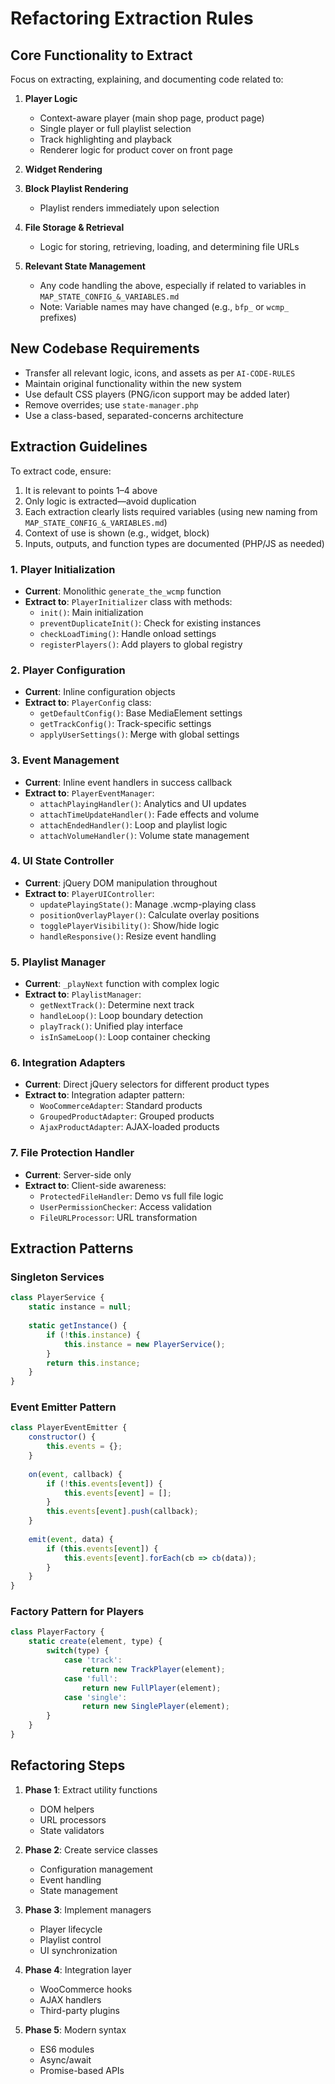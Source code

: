 # Refactoring Extraction Rules

## Core Functionality to Extract

Focus on extracting, explaining, and documenting code related to:

1. **Player Logic**  
   - Context-aware player (main shop page, product page)
   - Single player or full playlist selection
   - Track highlighting and playback
   - Renderer logic for product cover on front page

2. **Widget Rendering**

3. **Block Playlist Rendering**  
   - Playlist renders immediately upon selection

4. **File Storage & Retrieval**  
   - Logic for storing, retrieving, loading, and determining file URLs

5. **Relevant State Management**  
   - Any code handling the above, especially if related to variables in `MAP_STATE_CONFIG_&_VARIABLES.md`  
   - Note: Variable names may have changed (e.g., `bfp_` or `wcmp_` prefixes)

## New Codebase Requirements

- Transfer all relevant logic, icons, and assets as per `AI-CODE-RULES`
- Maintain original functionality within the new system
- Use default CSS players (PNG/icon support may be added later)
- Remove overrides; use `state-manager.php`
- Use a class-based, separated-concerns architecture

## Extraction Guidelines

To extract code, ensure:

1. It is relevant to points 1–4 above
2. Only logic is extracted—avoid duplication
3. Each extraction clearly lists required variables (using new naming from `MAP_STATE_CONFIG_&_VARIABLES.md`)
4. Context of use is shown (e.g., widget, block)
5. Inputs, outputs, and function types are documented (PHP/JS as needed)


### 1. Player Initialization
- **Current**: Monolithic `generate_the_wcmp` function
- **Extract to**: `PlayerInitializer` class with methods:
  - `init()`: Main initialization
  - `preventDuplicateInit()`: Check for existing instances
  - `checkLoadTiming()`: Handle onload settings
  - `registerPlayers()`: Add players to global registry

### 2. Player Configuration
- **Current**: Inline configuration objects
- **Extract to**: `PlayerConfig` class:
  - `getDefaultConfig()`: Base MediaElement settings
  - `getTrackConfig()`: Track-specific settings
  - `applyUserSettings()`: Merge with global settings

### 3. Event Management
- **Current**: Inline event handlers in success callback
- **Extract to**: `PlayerEventManager`:
  - `attachPlayingHandler()`: Analytics and UI updates
  - `attachTimeUpdateHandler()`: Fade effects and volume
  - `attachEndedHandler()`: Loop and playlist logic
  - `attachVolumeHandler()`: Volume state management

### 4. UI State Controller
- **Current**: jQuery DOM manipulation throughout
- **Extract to**: `PlayerUIController`:
  - `updatePlayingState()`: Manage .wcmp-playing class
  - `positionOverlayPlayer()`: Calculate overlay positions
  - `togglePlayerVisibility()`: Show/hide logic
  - `handleResponsive()`: Resize event handling

### 5. Playlist Manager
- **Current**: `_playNext` function with complex logic
- **Extract to**: `PlaylistManager`:
  - `getNextTrack()`: Determine next track
  - `handleLoop()`: Loop boundary detection
  - `playTrack()`: Unified play interface
  - `isInSameLoop()`: Loop container checking

### 6. Integration Adapters
- **Current**: Direct jQuery selectors for different product types
- **Extract to**: Integration adapter pattern:
  - `WooCommerceAdapter`: Standard products
  - `GroupedProductAdapter`: Grouped products
  - `AjaxProductAdapter`: AJAX-loaded products

### 7. File Protection Handler
- **Current**: Server-side only
- **Extract to**: Client-side awareness:
  - `ProtectedFileHandler`: Demo vs full file logic
  - `UserPermissionChecker`: Access validation
  - `FileURLProcessor`: URL transformation

## Extraction Patterns

### Singleton Services
```javascript
class PlayerService {
    static instance = null;
    
    static getInstance() {
        if (!this.instance) {
            this.instance = new PlayerService();
        }
        return this.instance;
    }
}
```

### Event Emitter Pattern
```javascript
class PlayerEventEmitter {
    constructor() {
        this.events = {};
    }
    
    on(event, callback) {
        if (!this.events[event]) {
            this.events[event] = [];
        }
        this.events[event].push(callback);
    }
    
    emit(event, data) {
        if (this.events[event]) {
            this.events[event].forEach(cb => cb(data));
        }
    }
}
```

### Factory Pattern for Players
```javascript
class PlayerFactory {
    static create(element, type) {
        switch(type) {
            case 'track':
                return new TrackPlayer(element);
            case 'full':
                return new FullPlayer(element);
            case 'single':
                return new SinglePlayer(element);
        }
    }
}
```

## Refactoring Steps

1. **Phase 1**: Extract utility functions
   - DOM helpers
   - URL processors
   - State validators

2. **Phase 2**: Create service classes
   - Configuration management
   - Event handling
   - State management

3. **Phase 3**: Implement managers
   - Player lifecycle
   - Playlist control
   - UI synchronization

4. **Phase 4**: Integration layer
   - WooCommerce hooks
   - AJAX handlers
   - Third-party plugins

5. **Phase 5**: Modern syntax
   - ES6 modules
   - Async/await
   - Promise-based APIs

